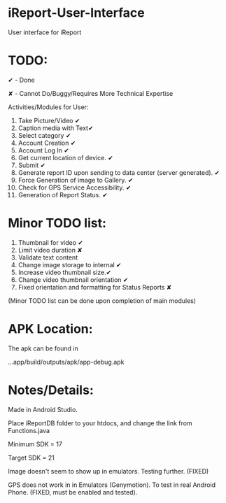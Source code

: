 iReport-User-Interface
======================

User interface for iReport

TODO:
=

✔ - Done

✘ - Cannot Do/Buggy/Requires More Technical Expertise

Activities/Modules for User:

1. Take Picture/Video ✔
2. Caption media with Text✔
3. Select category ✔
4. Account Creation ✔
5. Account Log In ✔
6. Get current location of device. ✔
7. Submit ✔ 
8. Generate report ID upon sending to data center (server generated). ✔
9. Force Generation of image to Gallery. ✔
10. Check for GPS Service Accessibility. ✔
11. Generation of Report Status. ✔

Minor TODO list:
=

1. Thumbnail for video ✔
2. Limit video duration ✘
3. Validate text content
4. Change image storage to internal ✔
5. Increase video thumbnail size.✔
6. Change video thumbnail orientation ✔
7. Fixed orientation and formatting for Status Reports ✘

(Minor TODO list can be done upon completion of main modules)

APK Location:
=

The apk can be found in 

...app/build/outputs/apk/app-debug.apk


Notes/Details:
=

Made in Android Studio.

Place iReportDB folder to your htdocs, and change the link from Functions.java

Minimum SDK = 17

Target SDK = 21

Image doesn't seem to show up in emulators. Testing further. (FIXED)

GPS does not work in in Emulators (Genymotion). To test in real Android Phone. (FIXED, must be enabled and tested).
